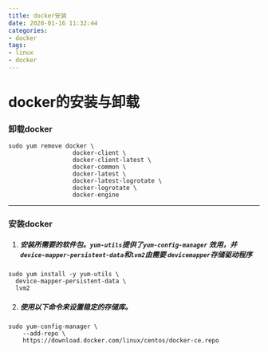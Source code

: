 ```yaml
---
title: docker安装
date: 2020-01-16 11:32:44
categories:
- docker
tags: 
- linux
- docker
---
```


#     docker的安装与卸载

### 卸载docker

   

```shell
sudo yum remove docker \
                  docker-client \
                  docker-client-latest \
                  docker-common \
                  docker-latest \
                  docker-latest-logrotate \
                  docker-logrotate \
                  docker-engine
```

------

### 安装docker

 1. ##### 安装所需要的软件包。`yum-utils`提供了`yum-config-manager` 效用，并`device-mapper-persistent-data`和`lvm2`由需要 `devicemapper`存储驱动程序


   ```shell
   sudo yum install -y yum-utils \
     device-mapper-persistent-data \
     lvm2
   ```

2. ##### 使用以下命令来设置**稳定的**存储库。

```shell
sudo yum-config-manager \
    --add-repo \
    https://download.docker.com/linux/centos/docker-ce.repo
```

